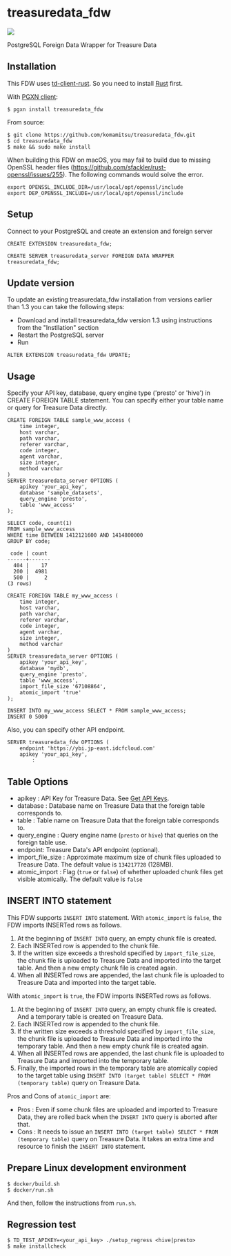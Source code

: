 # treasuredata_fdw
[<img src="https://travis-ci.org/komamitsu/treasuredata_fdw.svg?branch=master"/>](https://travis-ci.org/komamitsu/treasuredata_fdw)

PostgreSQL Foreign Data Wrapper for Treasure Data

## Installation
This FDW uses [td-client-rust](https://github.com/komamitsu/td-client-rust). So you need to install [Rust](https://www.rust-lang.org/) first.

With [PGXN client](http://pgxnclient.projects.pgfoundry.org/):

```
$ pgxn install treasuredata_fdw
```

From source:

```
$ git clone https://github.com/komamitsu/treasuredata_fdw.git
$ cd treasuredata_fdw
$ make && sudo make install
```

When building this FDW on macOS, you may fail to build due to missing OpenSSL header files (https://github.com/sfackler/rust-openssl/issues/255). The following commands would solve the error.
```
export OPENSSL_INCLUDE_DIR=/usr/local/opt/openssl/include
export DEP_OPENSSL_INCLUDE=/usr/local/opt/openssl/include
```

## Setup
Connect to your PostgreSQL and create an extension and foreign server

```
CREATE EXTENSION treasuredata_fdw;

CREATE SERVER treasuredata_server FOREIGN DATA WRAPPER treasuredata_fdw;
```

## Update version

To update an existing treasuredata_fdw installation from versions earlier than 1.3 you can take the following steps:

- Download and install treasuredata_fdw version 1.3 using instructions from the "Instllation" section
- Restart the PostgreSQL server
- Run

```
ALTER EXTENSION treasuredata_fdw UPDATE;
```

## Usage
Specify your API key, database, query engine type ('presto' or 'hive') in CREATE FOREIGN TABLE statement. You can specify either your table name or query for Treasure Data directly.

```
CREATE FOREIGN TABLE sample_www_access (
    time integer,
    host varchar,
    path varchar,
    referer varchar,
    code integer,
    agent varchar,
    size integer,
    method varchar
)
SERVER treasuredata_server OPTIONS (
    apikey 'your_api_key',
    database 'sample_datasets',
    query_engine 'presto',
    table 'www_access'
);

SELECT code, count(1)
FROM sample_www_access
WHERE time BETWEEN 1412121600 AND 1414800000
GROUP BY code;

 code | count
------+-------
  404 |    17
  200 |  4981
  500 |     2
(3 rows)

CREATE FOREIGN TABLE my_www_access (
    time integer,
    host varchar,
    path varchar,
    referer varchar,
    code integer,
    agent varchar,
    size integer,
    method varchar
)
SERVER treasuredata_server OPTIONS (
    apikey 'your_api_key',
    database 'mydb',
    query_engine 'presto',
    table 'www_access',
    import_file_size '67108864',
    atomic_import 'true'
);

INSERT INTO my_www_access SELECT * FROM sample_www_access;
INSERT 0 5000
```

Also, you can specify other API endpoint.

```
SERVER treasuredata_fdw OPTIONS (
    endpoint 'https://ybi.jp-east.idcfcloud.com'
    apikey 'your_api_key',
        :
```

## Table Options

- apikey : API Key for Treasure Data. See [Get API Keys](https://docs.treasuredata.com/articles/get-apikey).
- database : Database name on Treasure Data that the foreign table corresponds to.
- table : Table name on Treasure Data that the foreign table corresponds to.
- query_engine : Query engine name (`presto` or `hive`) that queries on the foreign table use.
- endpoint: Treasure Data's API endpoint (optional).
- import_file_size : Approximate maximum size of chunk files uploaded to Treasure Data. The default value is `134217728` (128MB).
- atomic_import : Flag (`true` or `false`) of whether uploaded chunk files get visible atomically. The default value is `false`


## INSERT INTO statement

This FDW supports `INSERT INTO` statement. With `atomic_import` is `false`, the FDW imports INSERTed rows as follows.

1. At the beginning of `INSERT INTO` query, an empty chunk file is created.
2. Each INSERTed row is appended to the chunk file.
3. If the written size exceeds a threshold specified by `import_file_size`, the chunk file is uploaded to Treasure Data and imported into the target table. And then a new empty chunk file is created again.
4. When all INSERTed rows are appended, the last chunk file is uploaded to Treasure Data and imported into the target table.

With `atomic_import` is `true`, the FDW imports INSERTed rows as follows.

1. At the beginning of `INSERT INTO` query, an empty chunk file is created. And a temporary table is created on Treasure Data.
2. Each INSERTed row is appended to the chunk file.
3. If the written size exceeds a threshold specified by `import_file_size`, the chunk file is uploaded to Treasure Data and imported into the temporary table. And then a new empty chunk file is created again.
4. When all INSERTed rows are appended, the last chunk file is uploaded to Treasure Data and imported into the temporary table.
5. Finally, the imported rows in the temporary table are atomically copied to the target table using `INSERT INTO (target table) SELECT * FROM (temporary table)` query on Treasure Data.

Pros and Cons of `atomic_import` are:

- Pros : Even if some chunk files are uploaded and imported to Treasure Data, they are rolled back when the `INSERT INTO` query is aborted after that.
- Cons : It needs to issue an `INSERT INTO (target table) SELECT * FROM (temporary table)` query on Treasure Data. It takes an extra time and resource to finish the `INSERT INTO` statement.


## Prepare Linux development environment

```
$ docker/build.sh
$ docker/run.sh
```
And then, follow the instructions from `run.sh`.

## Regression test

```
$ TD_TEST_APIKEY=<your_api_key> ./setup_regress <hive|presto>
$ make installcheck
```
